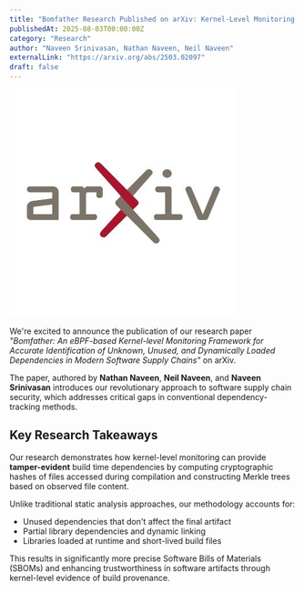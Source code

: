 ```yaml
---
title: "Bomfather Research Published on arXiv: Kernel-Level Monitoring Framework for Software Supply Chains"
publishedAt: 2025-08-03T00:00:00Z
category: "Research"
author: "Naveen Srinivasan, Nathan Naveen, Neil Naveen"
externalLink: "https://arxiv.org/abs/2503.02097"
draft: false
---
```


<a href="https://arxiv.org/abs/2503.02097" target="_blank" rel="noopener noreferrer">
  <img src="/images/arxiv.jpg" alt="arXiv" class="news-float-image" />
  
</a>

We're excited to announce the publication of our research paper *"Bomfather: An eBPF-based Kernel-level Monitoring Framework for Accurate Identification of Unknown, Unused, and Dynamically Loaded Dependencies in Modern Software Supply Chains"* on arXiv.

The paper, authored by **Nathan Naveen**, **Neil Naveen**, and **Naveen Srinivasan** introduces our revolutionary approach to software supply chain security, which addresses critical gaps in conventional dependency-tracking methods.

## Key Research Takeaways

Our research demonstrates how kernel-level monitoring can provide **tamper-evident** build time dependencies by computing cryptographic hashes of files accessed during compilation and constructing Merkle trees based on observed file content.

Unlike traditional static analysis approaches, our methodology accounts for:

- Unused dependencies that don't affect the final artifact
- Partial library dependencies and dynamic linking
- Libraries loaded at runtime and short-lived build files

This results in significantly more precise Software Bills of Materials (SBOMs) and enhancing trustworthiness in software artifacts through kernel-level evidence of build provenance.

